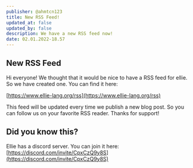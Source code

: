 ```yaml
---
publisher: @ahmtcn123
title: New RSS Feed!
updated_at: false
updated_by: false
description: We have a new RSS feed now!
date: 02.01.2022-18.57
---
```

## New RSS Feed

Hi everyone! We thought that it would be nice to have a RSS feed for ellie. So we have created one. You can find it here:

[https://www.ellie-lang.org/rss](https://www.ellie-lang.org/rss)

This feed will be updated every time we publish a new blog post. So you can follow us on your favorite RSS reader. Thanks for support!

## Did you know this?
Ellie has a discord server. You can join it here: [https://discord.com/invite/CpxCzQ9y8S](https://discord.com/invite/CpxCzQ9y8S)